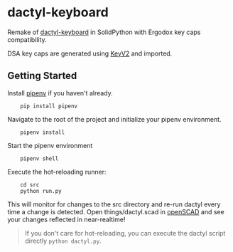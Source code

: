 # dactyl-keyboard
Remake of [dactyl-keyboard](https://github.com/adereth/dactyl-keyboard) in SolidPython with Ergodox key caps compatibility.

DSA key caps are generated using [KeyV2](https://github.com/rsheldiii/KeyV2) and imported.

## Getting Started
Install [pipenv](https://github.com/pypa/pipenv) if you haven't already.
```
    pip install pipenv
```

Navigate to the root of the project and initialize your pipenv environment.
```
    pipenv install
```

Start the pipenv environment
```
    pipenv shell
```

Execute the hot-reloading runner:
```
    cd src
    python run.py
```

This will monitor for changes to the src directory and re-run dactyl every time a change is detected.
Open things/dactyl.scad in [openSCAD](https://www.openscad.org/downloads.html) and see your changes reflected in near-realtime!
> If you don't care for hot-reloading, you can execute the dactyl script directly `python dactyl.py`.





